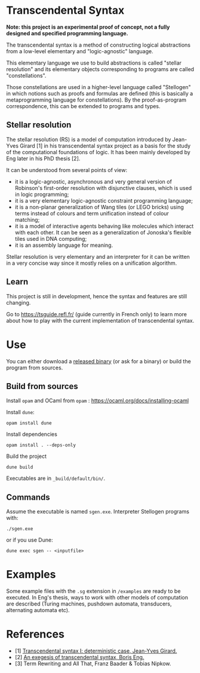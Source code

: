 # Transcendental Syntax

**Note: this project is an experimental proof of concept, not a fully designed
and specified programming language.**

The transcendental syntax is a method of constructing logical abstractions from
a low-level elementary and "logic-agnostic" language.

This elementary language we use to build abstractions is called
"stellar resolution" and its elementary objects corresponding to programs are
called "constellations".

Those constellations are used in a higher-level language called "Stellogen" in
which notions such as proofs and formulas are defined (this is basically a
metaprogramming language for constellations). By the proof-as-program
correspondence, this can be extended to programs and types.

## Stellar resolution

The stellar resolution (RS) is a model of computation introduced by Jean-Yves
Girard [1] in his transcendental syntax project as a basis for the study of the
computational foundations of logic. It has been mainly developed by Eng later
in his PhD thesis [2].

It can be understood from several points of view:
- it is a logic-agnostic, asynchronous and very general version of Robinson's
first-order resolution with disjunctive clauses, which is used in logic
programming;
- it is a very elementary logic-agnostic constraint programming language;
- it is a non-planar generalization of Wang tiles (or LEGO bricks) using terms
instead of colours and term unification instead of colour matching;
- it is a model of interactive agents behaving like molecules which interact
with each other. It can be seen as a generalization of Jonoska's flexible
tiles used in DNA computing;
- it is an assembly language for meaning.

Stellar resolution is very elementary and an interpreter for it can be written
in a very concise way since it mostly relies on a unification algorithm.

## Learn

This project is still in development, hence the syntax and features are still
changing.

Go to https://tsguide.refl.fr/ (guide currently in French only) to learn more
about how to play with the current implementation of transcendental syntax.

# Use

You can either download a [released binary](https://github.com/engboris/large-star-collider/releases)
(or ask for a binary) or build the program from sources.

## Build from sources

Install `opam` and OCaml from `opam` : https://ocaml.org/docs/installing-ocaml

Install `dune`:
```
opam install dune
```

Install dependencies
```
opam install . --deps-only
```

Build the project
```
dune build
```

Executables are in `_build/default/bin/`.

## Commands

Assume the executable is named `sgen.exe`. Interpreter Stellogen programs with:

```
./sgen.exe
```

or if you use Dune:

```
dune exec sgen -- <inputfile>
```

# Examples

Some example files with the `.sg` extension in `/examples` are ready to be
executed. In Eng's thesis, ways to work with other models of computation are
described (Turing machines, pushdown automata, transducers, alternating
automata etc).

# References

- [1] [Transcendental syntax I: deterministic case, Jean-Yves Girard.](https://girard.perso.math.cnrs.fr/trsy1.pdf)
- [2] [An exegesis of transcendental syntax, Boris Eng.](https://hal.science/tel-04179276v1)
- [3] Term Rewriting and All That, Franz Baader & Tobias Nipkow.
